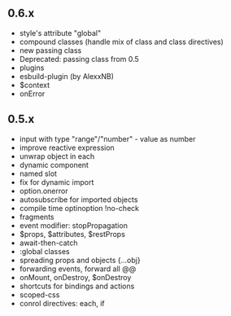 
## 0.6.x

* style's attribute "global"
* compound classes (handle mix of class and class directives)
* new passing class
* Deprecated: passing class from 0.5
* plugins
* esbuild-plugin (by AlexxNB)
* $context
* onError

## 0.5.x

* input with type "range"/"number" - value as number
* improve reactive expression
* unwrap object in each
* dynamic component
* named slot
* fix for dynamic import
* option.onerror
* autosubscribe for imported objects
* compile time optinoption !no-check
* fragments
* event modifier: stopPropagation
* $props, $attributes, $restProps
* await-then-catch
* :global classes
* spreading props and objects {...obj}
* forwarding events, forward all @@
* onMount, onDestroy, $onDestroy
* shortcuts for bindings and actions
* scoped-css
* conrol directives: each, if
